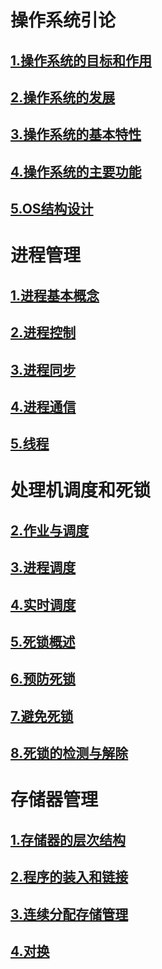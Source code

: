 # 操作系统引论

## [1.操作系统的目标和作用](1.操作系统引论/1.操作系统的目标和作用.md)
## [2.操作系统的发展](1.操作系统引论/2.操作系统的发展.md)
## [3.操作系统的基本特性](1.操作系统引论/3.操作系统的基本特性.md)
## [4.操作系统的主要功能](1.操作系统引论/4.操作系统的主要功能.md)
## [5.OS结构设计](1.操作系统引论/5.OS结构设计.md)

# 进程管理

## [1.进程基本概念](2.进程管理/1.进程基本概念.md)
## [2.进程控制](2.进程管理/2.进程控制.md)
## [3.进程同步](2.进程管理/3.进程同步.md)
## [4.进程通信](2.进程管理/4.进程通信.md)
## [5.线程](2.进程管理/5.线程.md)

# 处理机调度和死锁

## [2.作业与调度](3.处理机调度和死锁/2.作业与调度.md)
## [3.进程调度](3.处理机调度和死锁/3.进程调度.md)
## [4.实时调度](3.处理机调度和死锁/4.实时调度.md)
## [5.死锁概述](3.处理机调度和死锁/5.死锁概述.md)
## [6.预防死锁](3.处理机调度和死锁/6.预防死锁.md)
## [7.避免死锁](3.处理机调度和死锁/7.避免死锁.md)
## [8.死锁的检测与解除](3.处理机调度和死锁/8.死锁的检测与解除.md)

# 存储器管理
## [1.存储器的层次结构](4.存储器管理/1.存储器的层次结构.md)
## [2.程序的装入和链接](4.存储器管理/2.程序的装入和链接.md)
## [3.连续分配存储管理](4.存储器管理/3.连续分配存储管理.md)
## [4.对换](4.存储器管理/4.对换.md)